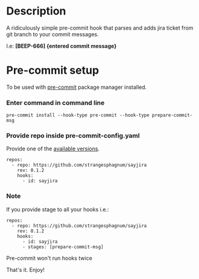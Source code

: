 # Description
A ridiculously simple pre-commit hook that parses and adds jira ticket from git branch to your commit messages.

I.e: **[BEEP-666] {entered commit message}**

# Pre-commit setup
To be used with [pre-commit](https://pre-commit.com/) package manager installed.

### Enter command in command line
```
pre-commit install --hook-type pre-commit --hook-type prepare-commit-msg
```

### Provide repo inside pre-commit-config.yaml
Provide one of the [available versions](https://pypi.org/project/sayjira/).
```
repos:
  - repo: https://github.com/strangesphagnum/sayjira
    rev: 0.1.2
    hooks:
      - id: sayjira
```

### Note
If you provide stage to all your hooks i.e.:
```
repos:
  - repo: https://github.com/strangesphagnum/sayjira
    rev: 0.1.2
    hooks:
      - id: sayjira
      - stages: [prepare-commit-msg]
```
Pre-commit won't run hooks twice

That's it. Enjoy!